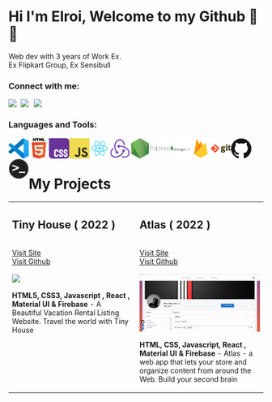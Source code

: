 # Hi I'm Elroi, Welcome to my Github 🥳🥳

Web dev with 3 years of Work Ex. <br/>
Ex Flipkart Group, Ex Sensibull
 
### Connect with me:

<a href="https://www.linkedin.com/in/elroinoronha/">
  <img align="left" width="24px" src="https://cdn.jsdelivr.net/npm/simple-icons@v3/icons/linkedin.svg"  />
</a>
<a href="https://twitter.com/ElroiNoronha">
  <img align="left" width="26px" src="https://cdn.jsdelivr.net/npm/simple-icons@v3/icons/twitter.svg" />
</a>
<a href="mailto:elroinoronha2@gmail.com">
  <img align="left" width="26px" src="https://cdn.jsdelivr.net/npm/simple-icons@v3/icons/gmail.svg" />
</a>

<br/>

###  Languages and Tools:

<div> 
<img align="left" alt="Visual Studio Code" width="40px" src="https://raw.githubusercontent.com/github/explore/80688e429a7d4ef2fca1e82350fe8e3517d3494d/topics/visual-studio-code/visual-studio-code.png" />
<img align="left" alt="HTML5" width="40px" src="https://raw.githubusercontent.com/github/explore/80688e429a7d4ef2fca1e82350fe8e3517d3494d/topics/html/html.png" />
<img align="left" alt="CSS3" width="40px" src="https://raw.githubusercontent.com/github/explore/80688e429a7d4ef2fca1e82350fe8e3517d3494d/topics/css/css.png" />
<img align="left" alt="JavaScript" width="40px" src="https://raw.githubusercontent.com/github/explore/80688e429a7d4ef2fca1e82350fe8e3517d3494d/topics/javascript/javascript.png" />
<img align="left" alt="React" width="40px" src="https://raw.githubusercontent.com/github/explore/80688e429a7d4ef2fca1e82350fe8e3517d3494d/topics/react/react.png" />
<img align="left" alt="Redux" width="40px" src="https://raw.githubusercontent.com/github/explore/80688e429a7d4ef2fca1e82350fe8e3517d3494d/topics/redux/redux.png" />
<img align="left" alt="Node.js" width="40px" src="https://raw.githubusercontent.com/github/explore/80688e429a7d4ef2fca1e82350fe8e3517d3494d/topics/nodejs/nodejs.png" />
<img align="left" alt="Express" width="40px" src="https://raw.githubusercontent.com/github/explore/80688e429a7d4ef2fca1e82350fe8e3517d3494d/topics/express/express.png" />
<img align="left" alt="MongoDB" width="40px" src="https://raw.githubusercontent.com/github/explore/80688e429a7d4ef2fca1e82350fe8e3517d3494d/topics/mongodb/mongodb.png" />
<img align="left" alt="Firebase" width="40px" src="https://raw.githubusercontent.com/github/explore/80688e429a7d4ef2fca1e82350fe8e3517d3494d/topics/firebase/firebase.png" />
<img align="left" alt="Git" width="40px" src="https://raw.githubusercontent.com/github/explore/80688e429a7d4ef2fca1e82350fe8e3517d3494d/topics/git/git.png" />
<img align="left" alt="GitHub" width="40px" src="https://raw.githubusercontent.com/github/explore/78df643247d429f6cc873026c0622819ad797942/topics/github/github.png" />
<img align="left" alt="Terminal" width="40px" src="https://raw.githubusercontent.com/github/explore/80688e429a7d4ef2fca1e82350fe8e3517d3494d/topics/terminal/terminal.png" />
  </div>


<br />
<br />


<!-- # Major Projects

## Atlas ( 2022 )
[Live Site](https://atlas-clone-cnks2ezcb-elroi99.vercel.app/)  
[Github](https://github.com/elroi99/atlas-clone)  


## Tiny House ( 2022 )
[Live Site](https://tiny-house-liart.vercel.app/)  
[Github](https://github.com/elroi99/tinyHouse)  

--- -->


# My Projects 
<article>
      <div>
  <div>
<table>
  <tbody>
   <tr>
    <td width="33%" valign="top">
      <h2> Tiny House ( 2022 )</h2>
        <br/>
        <span> <a href="https://tiny-house-liart.vercel.app/" rel="nofollow">Visit Site</a></span>
        <br/>
        <span> <a href="https://github.com/elroi99/tinyHouse" rel="nofollow">Visit Github</a></span>
        <br/>
        <br/>
        <a href="https://tiny-house-liart.vercel.app/" rel="nofollow">
            <img src="https://github.com/elroi99/elroi99/blob/main/tiny%20hosue%20short%20demo%20cropped%20gif.gif" style="max-width:100%;">
        </a>
        <p><strong>HTML5, CSS3, Javascript , React , Material UI &amp; Firebase  </strong> - A Beautiful Vacation Rental Listing Website. Travel the world with Tiny House </p>
    </td>
        <td width="33%" valign="top">
      <h2> Atlas ( 2022 ) </h2>
        <br>
        <span><a href="https://atlas-clone-cnks2ezcb-elroi99.vercel.app/" rel="nofollow">Visit Site</a></span>
        <br/>
        <span><a href="https://github.com/elroi99/atlas-clone" rel="nofollow">Visit Github</a></span>
        <br/>
        <br/>
        <a href="https://atlas-clone-cnks2ezcb-elroi99.vercel.app/" rel="nofollow">
            <img src="https://github.com/elroi99/elroi99/blob/main/atlas%20short%20demo%20cropped%20gif.gif" width="100%" alt="Cronofy.tech" data-canonical-src="https://media0.giphy.com/media/3sbVyKmXxkxvaitZUo/giphy.gif" style="max-width:100%;">
        </a>
        <p><strong>HTML, CSS, Javascript, React , Material UI &amp; Firebase  </strong> - Atlas - a web app that lets your store and organize content from around the Web. Build your second brain </p>
    </td>
  </tr>
</tbody></table>
</article>
      </div>
  </div>
  
  






